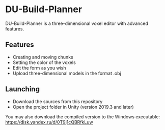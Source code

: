 # DU-Build-Planner

DU-Build-Planner is a three-dimensional voxel editor with advanced features.

Features
-------------

- Creating and moving chunks
- Setting the color of the voxels
- Edit the form as you wish
- Upload three-dimensional models in the format .obj

Launching
-------------
- Download the sources from this repository
- Open the project folder in Unity (version 2019.3 and later)


You may also download the compiled version to the Windows executable: https://disk.yandex.ru/d/0T9j1cQBRfkLuw

